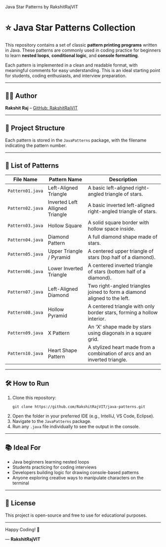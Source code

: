 <!DOCTYPE html>
<html lang="en">
<head>
  <meta charset="UTF-8">
  <meta name="viewport" content="width=device-width, initial-scale=1">
  <t>Java Star Patterns by RakshitRajVIT</t>
 
</head>
<body>

  <h1>⭐ Java Star Patterns Collection</h1>

  <p>This repository contains a set of classic <strong>pattern printing programs</strong> written in Java. These patterns are commonly used in coding practice for beginners to learn <strong>nested loops</strong>, <strong>conditional logic</strong>, and <strong>console formatting</strong>.</p>

  <p>Each pattern is implemented in a clean and readable format, with meaningful comments for easy understanding. This is an ideal starting point for students, coding enthusiasts, and interview preparation.</p>

  <hr>

  <h2>👨‍💻 Author</h2>
  <p><strong>Rakshit Raj</strong> – <a href="https://github.com/RakshitRajVIT" target="_blank">GitHub: RakshitRajVIT</a></p>

  <hr>

  <h2>📂 Project Structure</h2>
  <p>Each pattern is stored in the <code>JavaPatterns</code> package, with the filename indicating the pattern number.</p>

  <hr>

  <h2>📌 List of Patterns</h2>
  <table>
    <thead>
      <tr>
        <th>File Name</th>
        <th>Pattern Name</th>
        <th>Description</th>
      </tr>
    </thead>
    <tbody>
      <tr>
        <td><code>Pattern01.java</code></td>
        <td>Left-Aligned Triangle</td>
        <td>A basic left-aligned right-angled triangle of stars.</td>
      </tr>
      <tr>
        <td><code>Pattern02.java</code></td>
        <td>Inverted Left Alligned Triangle</td>
        <td>A basic inverted left-aligned right-angled triangle of stars.</td>
      </tr>
      <tr>
      <tr>
        <td><code>Pattern03.java</code></td>
        <td>Hollow Square</td>
        <td>A solid square border with hollow space inside.</td>
      </tr>
      <tr>
        <td><code>Pattern04.java</code></td>
        <td>Diamond Pattern</td>
        <td>A full diamond shape made of stars.</td>
      </tr>
      <tr>
        <td><code>Pattern05.java</code></td>
        <td>Upper Triangle / Pyramid</td>
        <td>A centered upper triangle of stars (top half of a diamond).</td>
      </tr>
      <tr>
        <td><code>Pattern06.java</code></td>
        <td>Lower Inverted Triangle</td>
        <td>A centered inverted triangle of stars (bottom half of a diamond).</td>
      </tr>
      <tr>
        <td><code>Pattern07.java</code></td>
        <td>Left-Aligned Diamond</td>
        <td>Two right-angled triangles joined to form a diamond aligned to the left.</td>
      </tr>
      <tr>
        <td><code>Pattern08.java</code></td>
        <td>Hollow Pyramid</td>
        <td>A centered triangle with only border stars, forming a hollow interior.</td>
      </tr>
      <tr>
        <td><code>Pattern09.java</code></td>
        <td>X Pattern</td>
        <td>An ‘X’ shape made by stars using diagonals in a square grid.</td>
      </tr>
      <tr>
        <td><code>Pattern10.java</code></td>
        <td>Heart Shape Pattern</td>
        <td>A stylized heart made from a combination of arcs and an inverted triangle.</td>
      </tr>
    </tbody>
  </table>

  <hr>

  <h2>🛠️ How to Run</h2>
  <ol>
    <li>Clone this repository:
      <pre><code>git clone https://github.com/RakshitRajVIT/java-patterns.git</code></pre>
    </li>
    <li>Open the folder in your preferred IDE (e.g., IntelliJ, VS Code, Eclipse).</li>
    <li>Navigate to the <code>JavaPatterns</code> package.</li>
    <li>Run any <code>.java</code> file individually to see the output in the console.</li>
  </ol>

  <hr>

  <h2>📚 Ideal For</h2>
  <ul>
    <li>Java beginners learning nested loops</li>
    <li>Students practicing for coding interviews</li>
    <li>Developers building logic for drawing console-based patterns</li>
    <li>Anyone exploring creative ways to manipulate characters on the terminal</li>
  </ul>

  <hr>

  <h2>📌 License</h2>
  <p>This project is open-source and free to use for educational purposes.</p>

  <hr>

  <p>Happy Coding! 🚀</p>
  <p>— <strong>RakshitRajVIT</strong></p>

</body>
</html>
